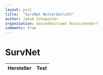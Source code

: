 ```yaml
---
layout: post
title:  "SurvNet Nutzerbericht"
author: Jakob Schumacher
organisation: Gesundheitsamt Reinickendorf
comments: true
---
```


# SurvNet
|Hersteller|Test|
|--|--|
